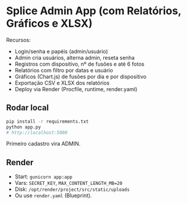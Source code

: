 # Splice Admin App (com Relatórios, Gráficos e XLSX)

Recursos:
- Login/senha e papéis (admin/usuário)
- Admin cria usuários, alterna admin, reseta senha
- Registros com dispositivo, nº de fusões e até 6 fotos
- Relatórios com filtro por datas e usuário
- Gráficos (Chart.js) de fusões por dia e por dispositivo
- Exportação CSV e XLSX dos relatórios
- Deploy via Render (Procfile, runtime, render.yaml)

## Rodar local
```bash
pip install -r requirements.txt
python app.py
# http://localhost:5000
```
Primeiro cadastro vira ADMIN.

## Render
- Start: `gunicorn app:app`
- Vars: `SECRET_KEY`, `MAX_CONTENT_LENGTH_MB=20`
- Disk: `/opt/render/project/src/static/uploads`
- Ou use `render.yaml` (Blueprint).
